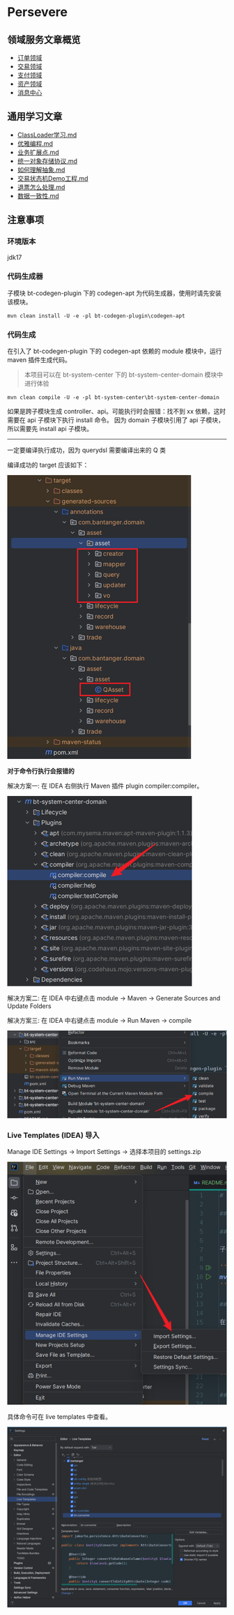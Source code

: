 # Persevere

## 领域服务文章概览

- [订单领域](bt-system-center/bt-system-center-domain/src/main/java/com/bantanger/domain/trade/order/订单领域.md)
- [交易领域](bt-system-center/bt-system-center-domain/src/main/java/com/bantanger/domain/trade/交易领域.md)
- [支付领域](bt-system-center/bt-system-center-domain/src/main/java/com/bantanger/domain/pay/支付领域.md)
- [资产领域](bt-system-center/bt-system-center-domain/src/main/java/com/bantanger/domain/asset/资产领域.md)
- [消息中心](bt-system-center/bt-system-center-domain/src/main/java/com/bantanger/domain/message/消息领域.md)

## 通用学习文章

- [ClassLoader学习.md](bt-practise/elegant-practise/ClassLoader学习.md)
- [优雅编程.md](bt-practise/elegant-practise/优雅编程.md)
- [业务扩展点.md](bt-common-starters/bt-extension-spring-boot-starter/业务扩展点.md)
- [统一对象存储协议.md](bt-common-starters/bt-oss-spring-boot-starter/统一对象存储协议.md)
- [如何理解抽象.md](docs/如何理解抽象.md)
- [交易状态机Demo工程.md](bt-system-center/bt-system-center-app/src/test/java/com/bantanger/test/trade/statemachine/交易状态机Demo工程.md)
- [退票怎么处理.md](bt-system-center/bt-system-center-domain/src/main/java/com/bantanger/domain/pay/退票怎么处理.md)
- [数据一致性.md](docs/数据一致性.md)


## 注意事项

### 环境版本

jdk17

### 代码生成器

子模块 bt-codegen-plugin 下的 codegen-apt 为代码生成器，使用时请先安装该模块。

```shell
mvn clean install -U -e -pl bt-codegen-plugin\codegen-apt
```

### 代码生成

在引入了 bt-codegen-plugin 下的 codegen-apt 依赖的 module 模块中，运行 maven 插件生成代码。

> 本项目可以在 bt-system-center 下的 bt-system-center-domain 模块中进行体验

```shell
mvn clean compile -U -e -pl bt-system-center\bt-system-center-domain
```

如果是跨子模块生成 controller、api。可能执行时会报错：找不到 xx 依赖，这时需要在 api 子模块下执行 install 命令。
因为 domain 子模块引用了 api 子模块，所以需要先 install api 子模块。

---

一定要编译执行成功，因为 querydsl 需要编译出来的 Q 类

编译成功的 target 应该如下：

![编译成功的target目录.png](docs/photo/编译成功的target目录.png)

**对于命令行执行会报错的**

解决方案一: 在 IDEA 右侧执行 Maven 插件 plugin compiler:compiler。

![img2.png](docs/photo/img2.png)

解决方案二: 在 IDEA 中右键点击 module -> Maven -> Generate Sources and Update Folders

解决方案三: 在 IDEA 中右键点击 module -> Run Maven -> compile

![img3.png](docs/photo/img3.png)

### Live Templates (IDEA) 导入

Manage IDE Settings -> Import Settings -> 选择本项目的 settings.zip 

![img.png](docs/photo/img.png)

具体命令可在 live templates 中查看。

![img4.png](docs/photo/img4.png)